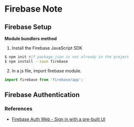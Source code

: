 # Firebase Note


## Firebase Setup
**Module bundlers method**
1. Install the Firebase JavaScript SDK
  ```bash
  $ npm init #if package.json is not already in the project
  $ npm install --save firebase
  ```
2. In a js file, import firebase module.
  ```javascript
  import firebase from 'firebase/app';
  
  ```
## Firebase Authentication


### References
- [Firebase Auth Web - Sign in with a pre-built UI](https://firebase.google.com/docs/auth/web/firebaseui?authuser=0)

